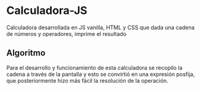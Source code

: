 # Calculadora-JS
Calculadora desarrollada en JS vanilla, HTML y CSS que dada una cadena de números y operadores, imprime el resultado

## Algoritmo
Para el desarrollo y funcionamiento de esta calculadora se recopilo la cadena a través de la pantalla y esto se 
convirtió en una expresión posfija, que posteriormente hizo más fácil la resolución de la operación.
